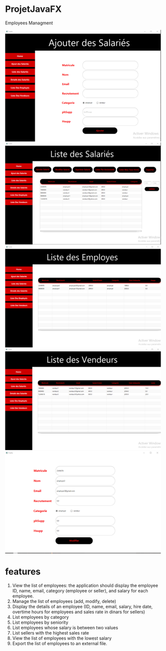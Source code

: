 # ProjetJavaFX
Employees Managment

<p align="center">
    <img src="screenshots/1.png" alt="Image"  />
    <img src="screenshots/2.png" alt="Image"  />
    <img src="screenshots/3.png" alt="Image"  />
    <img src="screenshots/4.png" alt="Image"  />
    <img src="screenshots/5.png" alt="Image"  />
  
  
</p>

# features
1. View the list of employees: the application should display the employee ID, name, email, category (employee or seller), and salary for each employee.
2. Manage the list of employees (add, modify, delete)
3. Display the details of an employee (ID, name, email, salary, hire date, overtime hours for employees and sales rate in dinars for sellers)
4. List employees by category
5. List employees by seniority
6. List employees whose salary is between two values
7. List sellers with the highest sales rate
8. View the list of employees with the lowest salary
9. Export the list of employees to an external file.
